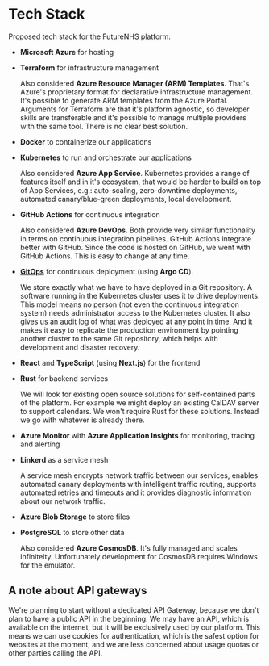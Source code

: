 # Tech Stack

Proposed tech stack for the FutureNHS platform:

- **Microsoft Azure** for hosting

- **Terraform** for infrastructure management

  Also considered **Azure Resource Manager (ARM) Templates**. That's Azure's proprietary format for declarative infrastructure management. It's possible to generate ARM templates from the Azure Portal. Arguments for Terraform are that it's platform agnostic, so developer skills are transferable and it's possible to manage multiple providers with the same tool. There is no clear best solution.

- **Docker** to containerize our applications

- **Kubernetes** to run and orchestrate our applications

  Also considered **Azure App Service**. Kubernetes provides a range of features itself and in it's ecosystem, that would be harder to build on top of App Services, e.g.: auto-scaling, zero-downtime deployments, automated canary/blue-green deployments, local development.

- **GitHub Actions** for continuous integration

  Also considered **Azure DevOps**. Both provide very similar functionality in terms on continuous integration pipelines. GitHub Actions integrate better with GitHub. Since the code is hosted on GitHub, we went with GitHub Actions. This is easy to change at any time.

- [**GitOps**](https://www.gitops.tech/) for continuous deployment (using **Argo CD**).

  We store exactly what we have to have deployed in a Git repository. A software running in the Kubernetes cluster uses it to drive deployments. This model means no person (not even the continuous integration system) needs administrator access to the Kubernetes cluster. It also gives us an audit log of what was deployed at any point in time. And it makes it easy to replicate the production environment by pointing another cluster to the same Git repository, which helps with development and disaster recovery.

- **React** and **TypeScript** (using **Next.js**) for the frontend

- **Rust** for backend services

  We will look for existing open source solutions for self-contained parts of the platform. For example we might deploy an existing CalDAV server to support calendars. We won't require Rust for these solutions. Instead we go with whatever is already there.

- **Azure Monitor** with **Azure Application Insights** for monitoring, tracing and alerting

- **Linkerd** as a service mesh

  A service mesh encrypts network traffic between our services, enables automated canary deployments with intelligent traffic routing, supports automated retries and timeouts and it provides diagnostic information about our network traffic.

- **Azure Blob Storage** to store files

* **PostgreSQL** to store other data

  Also considered **Azure CosmosDB**. It's fully managed and scales infinitelty. Unfortunately development for CosmosDB requires Windows for the emulator.

## A note about API gateways

We're planning to start without a dedicated API Gateway, because we don't plan to have a public API in the beginning. We may have an API, which is available on the internet, but it will be exclusively used by our platform. This means we can use cookies for authentication, which is the safest option for websites at the moment, and we are less concerned about usage quotas or other parties calling the API.
